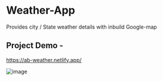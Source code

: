 # Weather-App
Provides city / State weather details with inbuild Google-map

## Project Demo - 
https://ab-weather.netlify.app/


![image](https://user-images.githubusercontent.com/66909138/164240744-5bc86679-e0b5-412b-9cae-1ee40e8aaf68.png)

